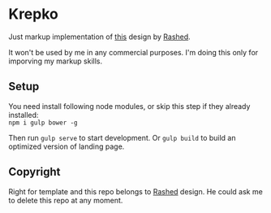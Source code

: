 # Krepko
Just markup implementation of [this](https://dribbble.com/shots/1819382-Landing-page-for-Invest-in-stock-site?list=users&offset=7) design by [Rashed](https://dribbble.com/rakabir).

It won't be used by me in any commercial purposes.
I'm doing this only for imporving my markup skills.

## Setup

You need install following node modules, or skip this step if they already installed:  
`npm i gulp bower -g`

Then run `gulp serve` to start development.
Or `gulp build` to build an optimized version of landing page.

## Copyright
Right for template and this repo belongs to [Rashed](https://dribbble.com/rakabir) design.
He could ask me to delete this repo at any moment. 